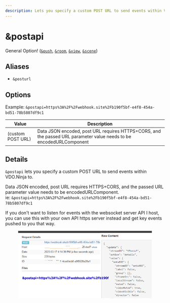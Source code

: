 ```yaml
---
description: Lets you specify a custom POST URL to send events within VDO.Ninja to
---
```


# \&postapi

General Option! ([`&push`](../../source-settings/push.md), [`&room`](../../general-settings/room.md), [`&view`](../view-parameters/view.md), [`&scene`](../view-parameters/scene.md))

## Aliases

* `&posturl`

## Options

Example: `&postapi=https%3A%2F%2Fwebhook.site%2Fb190f5bf-e4f8-454a-bd51-78b5807df9c1`

| Value             | Description                                                                                                         |
| ----------------- | ------------------------------------------------------------------------------------------------------------------- |
| (custom POST URL) | Data JSON encoded, post URL requires HTTPS+CORS, and the passed URL parameter value needs to be encodedURLComponent |

## Details

`&postapi` lets you specify a custom POST URL to send events within VDO.Ninja to.

Data JSON encoded, post URL requires HTTPS+CORS, and the passed URL parameter value needs to be encodedURLComponent.\
ie: `&postapi=https%3A%2F%2Fwebhook.site%2Fb190f5bf-e4f8-454a-bd51-78b5807df9c1`

If you don't want to listen for events with the websocket server API I host, you can use this with your own API https server instead and get key events pushed to you that way.

<figure><img src="../../.gitbook/assets/image (2) (1).png" alt=""><figcaption></figcaption></figure>
